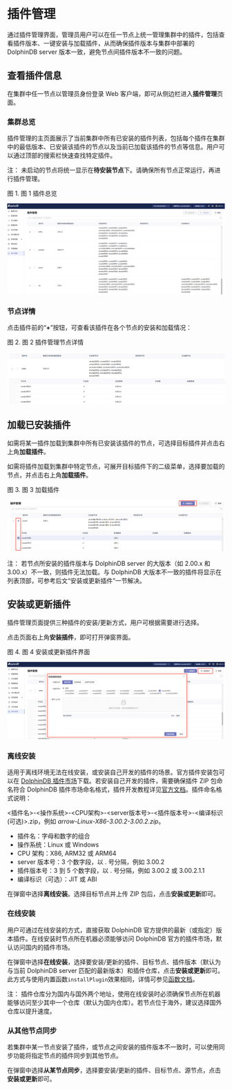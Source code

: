 # 插件管理

通过插件管理界面，管理员用户可以在任一节点上统一管理集群中的插件，包括查看插件版本、一键安装与加载插件，从而确保插件版本与集群中部署的 DolphinDB server
版本一致，避免节点间插件版本不一致的问题。

## 查看插件信息

在集群中任一节点以管理员身份登录 Web 客户端，即可从侧边栏进入**插件管理**页面。

### 集群总览

插件管理的主页面展示了当前集群中所有已安装的插件列表，包括每个插件在集群中的最低版本、已安装该插件的节点以及当前已加载该插件的节点等信息。用户可以通过顶部的搜索栏快速查找特定插件。

注： 未启动的节点将统一显示在**待安装节点**下。请确保所有节点正常运行，再进行插件管理。

图 1. 图 1 插件总览

![](../images/plugin_management/1-1.png)

### 节点详情

点击插件前的“**+**”按钮，可查看该插件在各个节点的安装和加载情况：

图 2. 图 2 插件管理节点详情

![](../images/plugin_management/1-2.png)

## 加载已安装插件

如需将某一插件加载到集群中所有已安装该插件的节点，可选择目标插件并点击右上角**加载插件**。

如需将插件加载到集群中特定节点，可展开目标插件下的二级菜单，选择要加载的节点，并点击右上角**加载插件**。

图 3. 图 3 加载插件

![](../images/plugin_management/1-3.png)

注： 若节点所安装的插件版本与 DolphinDB server 的大版本（如 2.00.x 和
3.00.x）不一致，则插件无法加载。与 DolphinDB 大版本不一致的插件将显示在列表顶部，可参考后文“安装或更新插件”一节解决。

## 安装或更新插件

插件管理页面提供三种插件的安装/更新方式，用户可根据需要进行选择。

点击页面右上角**安装插件**，即可打开弹窗界面。

图 4. 图 4 安装或更新插件界面

![](../images/plugin_management/1-4.png)

### 离线安装

适用于离线环境无法在线安装，或安装自己开发的插件的场景。官方插件安装包可以在 [DolphinDB 插件市场](https://marketplace.dolphindb.cn/)下载。若安装自己开发的插件，需要确保插件 ZIP 包命名符合 DolphinDB
插件市场命名格式，插件开发教程详见[官方文档](../../../plugins/plg_dev_tutorial.html)。插件命名格式说明：

<插件名>-<操作系统>-<CPU架构>-<server版本号>-<插件版本号>-<编译标识(可选)>.zip，例如
*arrow-Linux-X86-3.00.2-3.00.2.zip*。

* 插件名：字母和数字的组合
* 操作系统：Linux 或 Windows
* CPU 架构：X86, ARM32 或 ARM64
* server 版本号：3 个数字段，以 . 号分隔，例如 3.00.2
* 插件版本号：3 到 5 个数字段，以 . 号分隔，例如 3.00.2 或 3.00.2.1.1
* 编译标识（可选）：JIT 或 ABI

在弹窗中选择**离线安装**。选择目标节点并上传 ZIP 包后，点击**安装或更新**即可。

### 在线安装

用户可通过在线安装的方式，直接获取 DolphinDB 官方提供的最新（或指定）版本插件。在线安装时节点所在机器必须能够访问 DolphinDB
官方的插件市场，默认访问国内的插件市场。

在弹窗中选择**在线安装**，选择要安装/更新的插件、目标节点、插件版本（默认为与当前 DolphinDB server
匹配的最新版本）和插件仓库，点击**安装或更新**即可。此方式与使用内置函数`installPlugin`效果相同，详情可参见[函数文档](../../../funcs/i/installPlugin.html)。

注： 插件仓库分为国内与国外两个地址，使用在线安装时必须确保节点所在机器能够访问至少其中一个仓库（默认为国内仓库）。若节点位于海外，建议选择国外仓库以提升速度。

### 从其他节点同步

若集群中某一节点安装了插件，或节点之间安装的插件版本不一致时，可以使用同步功能将指定节点的插件同步到其他节点。

在弹窗中选择**从某节点同步**，选择要安装/更新的插件、目标节点、源节点，点击**安装或更新**即可。


